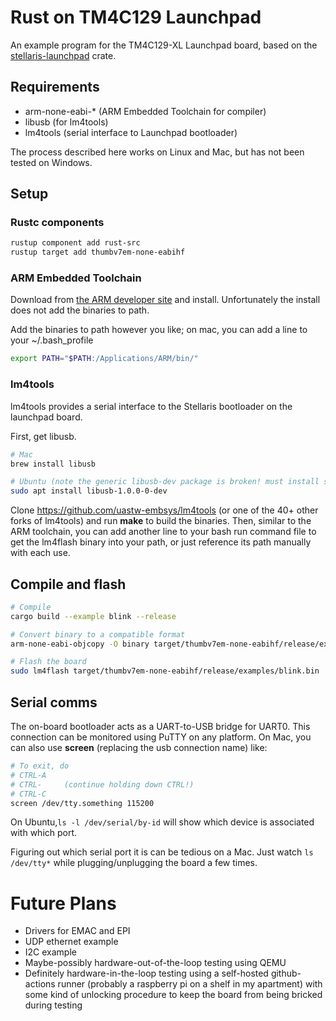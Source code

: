 # Rust on TM4C129 Launchpad

An example program for the TM4C129-XL Launchpad board, based on the [stellaris-launchpad](https://github.com/thejpster/stellaris-launchpad) crate.

## Requirements

* arm-none-eabi-* (ARM Embedded Toolchain for compiler)
* libusb (for lm4tools)
* lm4tools (serial interface to Launchpad bootloader)

The process described here works on Linux and Mac, but has not been tested on Windows.

## Setup

### Rustc components
```bash
rustup component add rust-src
rustup target add thumbv7em-none-eabihf
```

### ARM Embedded Toolchain
Download from [the ARM developer site](https://developer.arm.com/tools-and-software/open-source-software/developer-tools/gnu-toolchain/gnu-rm/downloads) and install. Unfortunately the install does not add the binaries to path.

Add the binaries to path however you like; on mac, you can add a line to your ~/.bash_profile
```bash
export PATH="$PATH:/Applications/ARM/bin/"
```

### lm4tools
lm4tools provides a serial interface to the Stellaris bootloader on the launchpad board.

First, get libusb.
```bash
# Mac
brew install libusb
```
```bash
# Ubuntu (note the generic libusb-dev package is broken! must install specific version)
sudo apt install libusb-1.0.0-0-dev
```

Clone https://github.com/uastw-embsys/lm4tools (or one of the 40+ other forks of lm4tools) and run **make** to build the binaries. Then, similar to the ARM toolchain, you can add another line to your bash run command file to get the lm4flash binary into your path, or just reference its path manually with each use.


## Compile and flash

```bash
# Compile
cargo build --example blink --release

# Convert binary to a compatible format
arm-none-eabi-objcopy -O binary target/thumbv7em-none-eabihf/release/examples/blink target/thumbv7em-none-eabihf/release/examples/blink.bin

# Flash the board
sudo lm4flash target/thumbv7em-none-eabihf/release/examples/blink.bin
```

## Serial comms

The on-board bootloader acts as a UART-to-USB bridge for UART0. This connection can be monitored using PuTTY on any platform. On Mac, you can also use **screen** (replacing the usb connection name) like:

```bash
# To exit, do
# CTRL-A
# CTRL-     (continue holding down CTRL!)
# CTRL-C
screen /dev/tty.something 115200
```

On Ubuntu,```ls -l /dev/serial/by-id``` will show which device is associated with which port.

Figuring out which serial port it is can be tedious on a Mac. Just watch ```ls /dev/tty*``` while plugging/unplugging the board a few times.

# Future Plans

* Drivers for EMAC and EPI
* UDP ethernet example
* I2C example
* Maybe-possibly hardware-out-of-the-loop testing using QEMU
* Definitely hardware-in-the-loop testing using a self-hosted github-actions runner (probably a raspberry pi on a shelf in my apartment) with some kind of unlocking procedure to keep the board from being bricked during testing
